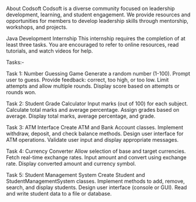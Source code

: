 About Codsoft
Codsoft is a diverse community focused on leadership development, learning, and student engagement. We provide resources and opportunities for members to develop leadership skills through mentorship, workshops, and projects.

Java Development Internship
This internship requires the completion of at least three tasks. You are encouraged to refer to online resources, read tutorials, and watch videos for help.

Tasks:-

Task 1: Number Guessing Game
Generate a random number (1-100).
Prompt user to guess.
Provide feedback: correct, too high, or too low.
Limit attempts and allow multiple rounds.
Display score based on attempts or rounds won.

Task 2: Student Grade Calculator
Input marks (out of 100) for each subject.
Calculate total marks and average percentage.
Assign grades based on average.
Display total marks, average percentage, and grade.

Task 3: ATM Interface
Create ATM and Bank Account classes.
Implement withdraw, deposit, and check balance methods.
Design user interface for ATM operations.
Validate user input and display appropriate messages.

Task 4: Currency Converter
Allow selection of base and target currencies.
Fetch real-time exchange rates.
Input amount and convert using exchange rate.
Display converted amount and currency symbol.

Task 5: Student Management System
Create Student and StudentManagementSystem classes.
Implement methods to add, remove, search, and display students.
Design user interface (console or GUI).
Read and write student data to a file or database.
